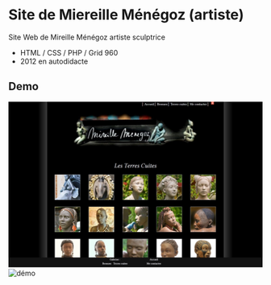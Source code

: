 # Site de Miereille Ménégoz (artiste)

Site Web de Mireille Ménégoz artiste sculptrice
- HTML / CSS / PHP / Grid 960
- 2012 en autodidacte


## Demo

![visuel](./assets/MireilleMenegoz2012-Terres.jpg)
![démo](./assets/MireilleMenegoz2012.gif)
